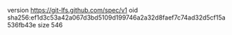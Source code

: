version https://git-lfs.github.com/spec/v1
oid sha256:ef1d3c53a42a067d3bd5109d199746a2a32d8faef7c74ad32d5cf15a536fb43e
size 546
